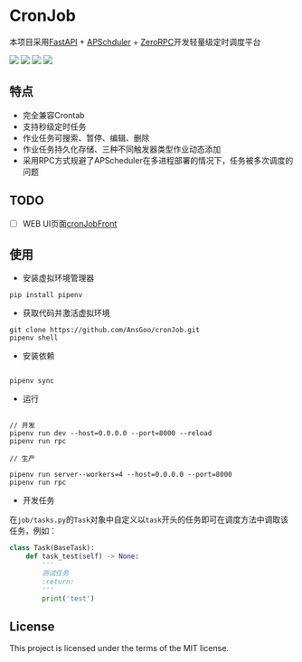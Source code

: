 # CronJob

本项目采用[FastAPI](https://github.com/tiangolo/fastapi) + [APSchduler](https://github.com/topics/apscheduler) + [ZeroRPC](https://github.com/0rpc/zerorpc-python)开发轻量级定时调度平台

![](https://img.shields.io/github/license/AnsGoo/cronJob?style=for-the-badge)
![](https://img.shields.io/github/stars/AnsGoo/cronJob?style=for-the-badge)
![](https://img.shields.io/github/issues/AnsGoo/cronJob?style=for-the-badge)
![](https://img.shields.io/github/forks/AnsGoo/cronJob?style=for-the-badge)

## 特点

- 完全兼容Crontab
- 支持秒级定时任务
- 作业任务可搜索、暂停、编辑、删除
- 作业任务持久化存储、三种不同触发器类型作业动态添加
- 采用RPC方式规避了APScheduler在多进程部署的情况下，任务被多次调度的问题

## TODO

- [ ] WEB UI页面[cronJobFront](https://github.com/AnsGoo/cronJobFront) 

## 使用

- 安装虚拟环境管理器

```shell
pip install pipenv
```

- 获取代码并激活虚拟环境

```shell
git clone https://github.com/AnsGoo/cronJob.git
pipenv shell

```

- 安装依赖

```shell

pipenv sync

```

- 运行

```shell

// 开发
pipenv run dev --host=0.0.0.0 --port=8000 --reload
pipenv run rpc

// 生产

pipenv run server--workers=4 --host=0.0.0.0 --port=8000
pipenv run rpc

```

- 开发任务

在`job/tasks.py`的`Task`对象中自定义以`task`开头的任务即可在调度方法中调取该任务，例如：

```python
class Task(BaseTask):
    def task_test(self) -> None:
        '''
        测试任务
        :return:
        '''
        print('test')

```


## License

This project is licensed under the terms of the MIT license.